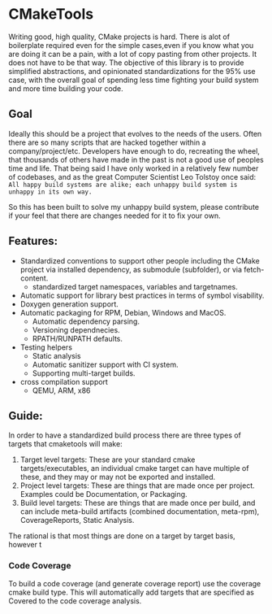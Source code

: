# CMakeTools
Writing good, high quality, CMake projects is hard. There is alot of boilerplate required even for the simple cases,even if you know what you are doing it can be a pain, with a lot of copy pasting from other projects. It does not have to be that way. The objective of this library is to provide simplified abstractions, and opinionated standardizations for the 95% use case, with the overall goal of spending less time fighting your build system and more time building your code.

## Goal

Ideally this should be a project that evolves to the needs of the users. Often there are so many scripts that are hacked together within a company/project/etc. Developers have enough to do, recreating the wheel, that thousands of others have made in the past is not a good use of peoples time and life. That being said I have only worked in a relatively few number of codebases, and as the great Computer Scientist Leo Tolstoy once said:
```All happy build systems are alike; each unhappy build system is unhappy in its own way.```

So this has been built to solve my unhappy build system, please contribute if your feel that there are changes needed for it to fix your own.


## Features:

* Standardized conventions to support other people including the CMake project via installed dependency, as submodule (subfolder), or via fetch-content.
  * standardized target namespaces, variables and targetnames.
* Automatic support for library best practices in terms of symbol visability.
* Doxygen generation support.
* Automatic packaging for RPM, Debian, Windows and MacOS.
  * Automatic dependency parsing.
  * Versioning dependnecies.
  * RPATH/RUNPATH defaults.
* Testing helpers
  * Static analysis
  * Automatic sanitizer support with CI system.
  * Supporting multi-target builds.
* cross compilation support
  * QEMU, ARM, x86 


## Guide:

In order to have a standardized build process there are three types of targets that cmaketools will make:

1. Target level targets: These are your standard cmake targets/executables, an individual cmake target can have multiple of these, and they may or may not be exported and installed.
2. Project level targets: These are things that are made once per project. Examples could be Documentation, or Packaging. 
3. Build level targets: These are things that are made once per build, and can include meta-build artifacts (combined documentation, meta-rpm), CoverageReports, Static Analysis.

The rational is that most things are done on a target by target basis, however t

### Code Coverage

To build a code coverage (and generate coverage report) use the coverage cmake build type. This will automatically add targets that are specified as Covered to the code coverage analysis.

##